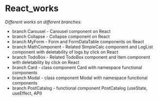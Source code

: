 # React_works

*Different works on different branches:*
- branch Carousel - Carousel component on React
- branch Collapse - Collapse component on React
- branch MyForm - Form and FormDataTable components on React
- branch MathComponent - Related SimpleCalc component and LogList component with deletability of logs by click on React
- branch TodoBox - Related TodoBox component and Item component with deletability by click on React
- branch Card - class component Card with namespace functional components
- branch Modal - class component Modal with namespace functional components
- branch PostCatalog - functional component PostCatalog (useState, useEffect, API)

